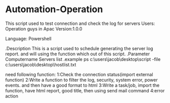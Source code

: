 # Automation-Operation
This script used to test connection and check the log for servers
Users: Operation guys in Apac
Version:1.0.0


Language: Powershell

.Description
This is a script used to schedule generating the server log report. and will using the function which out of this script.
.Parameter Computername
Servers list 
.example
ps c:\users\jacob\desktop\script -file c:\users\jacob\desktop\hostlist.txt

need following function:
1:Check the connection status(import external function)
2:Write a function to filter the log, security, system error, power events. and then have a good format to html
3:Write a task/job, import the function, have html report, good title, then using send mail command
4:error action
